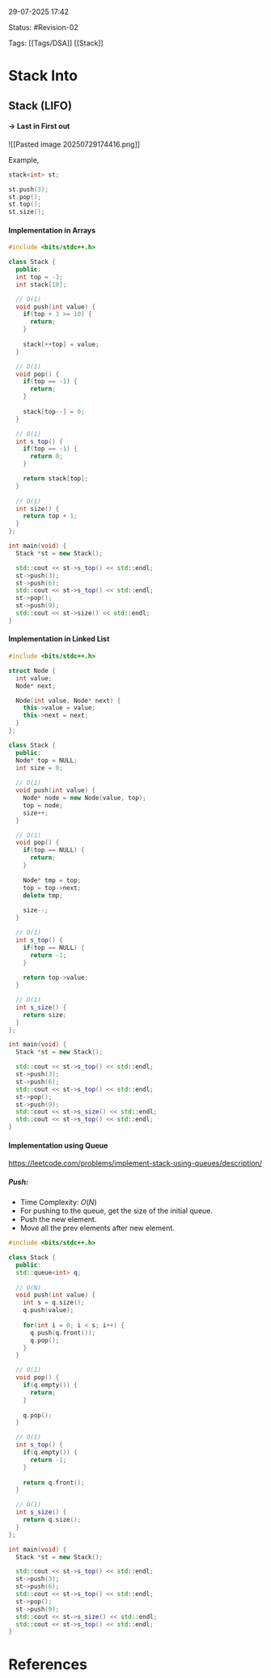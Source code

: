 29-07-2025  17:42

Status: #Revision-02 

Tags: [[Tags/DSA]] [[Stack]]

# Stack Into

## Stack (LIFO)
#### -> Last in First out

![[Pasted image 20250729174416.png]]

Example,
```cpp
stack<int> st;

st.push(3);
st.pop();
st.top();
st.size();
```

#### Implementation in Arrays
```cpp
#include <bits/stdc++.h>

class Stack {
  public:
  int top = -1;  
  int stack[10];

  // O(1)
  void push(int value) {
    if(top + 1 >= 10) {
      return;
    }
	
    stack[++top] = value;
  }

  // O(1)
  void pop() {
    if(top == -1) {
      return;
    }
	
    stack[top--] = 0;
  }

  // O(1)
  int s_top() {
    if(top == -1) {
      return 0;
    }

    return stack[top];
  }
  
  // O(1)
  int size() {
    return top + 1;
  }
};

int main(void) {
  Stack *st = new Stack();

  std::cout << st->s_top() << std::endl;
  st->push(3);
  st->push(6);
  std::cout << st->s_top() << std::endl;
  st->pop();
  st->push(9);
  std::cout << st->size() << std::endl;
}
```



#### Implementation in Linked List

```cpp
#include <bits/stdc++.h>

struct Node {
  int value;
  Node* next;

  Node(int value, Node* next) {
    this->value = value;
    this->next = next;
  }
};

class Stack {
  public:
  Node* top = NULL;  
  int size = 0;
  
  // O(1)
  void push(int value) {
    Node* node = new Node(value, top);
    top = node;
    size++;
  }

  // O(1)
  void pop() {
    if(top == NULL) {
      return;
    }
    
    Node* tmp = top;
    top = top->next;
    delete tmp;
	
    size--;
  }

  // O(1)
  int s_top() {
    if(top == NULL) {
      return -1;
    }
	
    return top->value;
  }

  // O(1)
  int s_size() {
    return size;
  }
};

int main(void) {
  Stack *st = new Stack();

  std::cout << st->s_top() << std::endl;
  st->push(3);
  st->push(6);
  std::cout << st->s_top() << std::endl;
  st->pop();
  st->push(9);
  std::cout << st->s_size() << std::endl;
  std::cout << st->s_top() << std::endl;
}
```


#### Implementation using Queue

https://leetcode.com/problems/implement-stack-using-queues/description/

##### Push:
- Time Complexity: $O(N)$
- For pushing to the queue, get the size of the initial queue.
- Push the new element.
- Move all the prev elements after new element. 

```cpp
#include <bits/stdc++.h>

class Stack {
  public:
  std::queue<int> q;
  
  // O(N)
  void push(int value) {
    int s = q.size();
    q.push(value);
	
    for(int i = 0; i < s; i++) {
      q.push(q.front());
      q.pop();
    }
  }

  // O(1)
  void pop() {
    if(q.empty()) {
      return;
    }
	
    q.pop();
  }

  // O(1)
  int s_top() {
    if(q.empty()) {
      return -1;
    }
	
    return q.front(); 
  }

  // O(1)
  int s_size() {
    return q.size();
  }
};

int main(void) {
  Stack *st = new Stack();

  std::cout << st->s_top() << std::endl;
  st->push(3);
  st->push(6);
  std::cout << st->s_top() << std::endl;
  st->pop();
  st->push(9);
  std::cout << st->s_size() << std::endl;
  std::cout << st->s_top() << std::endl;
}
```





# References
